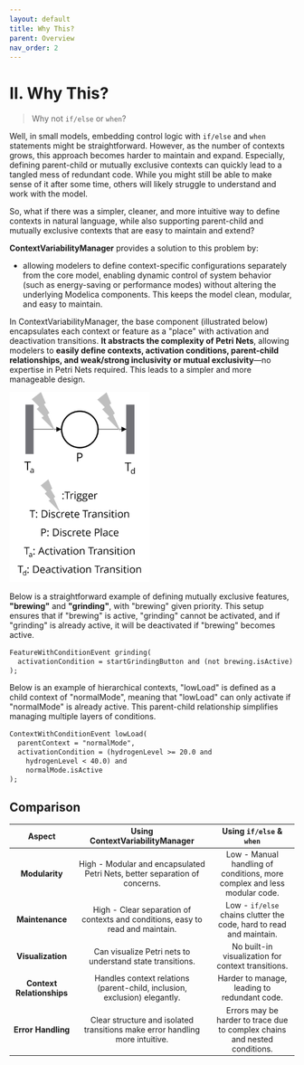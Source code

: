 ```yaml
---
layout: default
title: Why This?
parent: Overview
nav_order: 2
---
```


# II. Why This?

> Why not `if/else` or `when`?

Well, in small models, embedding control logic with `if/else` and `when` statements might be straightforward. However, as the number of contexts grows, this approach becomes harder to maintain and expand. Especially, defining parent-child or mutually exclusive contexts can quickly lead to a tangled mess of redundant code. While you might still be able to make sense of it after some time, others will likely struggle to understand and work with the model.

So, what if there was a simpler, cleaner, and more intuitive way to define contexts in natural language, while also supporting parent-child and mutually exclusive contexts that are easy to maintain and extend?

**ContextVariabilityManager** provides a solution to this problem by:

- allowing modelers to define context-specific configurations separately from the core model, enabling dynamic control of system behavior (such as energy-saving or performance modes) without altering the underlying Modelica components. This keeps the model clean, modular, and easy to maintain.

In ContextVariabilityManager, the base component (illustrated below) encapsulates each context or feature as a "place" with activation and deactivation transitions. **It abstracts the complexity of Petri Nets**, allowing modelers to **easily define contexts, activation conditions, parent-child relationships, and weak/strong inclusivity or mutual exclusivity**—no expertise in Petri Nets required. This leads to a simpler and more manageable design.

<img src="../../assets/CFPN_component.png" style="zoom: 33%;" />

Below is a straightforward example of defining mutually exclusive features, **"brewing"** and **"grinding"**, with "brewing" given priority. This setup ensures that if "brewing" is active, "grinding" cannot be activated, and if "grinding" is already active, it will be deactivated if "brewing" becomes active.

```modelica
FeatureWithConditionEvent grinding(
  activationCondition = startGrindingButton and (not brewing.isActive)  
);
```

Below is an example of hierarchical contexts, "lowLoad" is defined as a child context of "normalMode", meaning that "lowLoad" can only activate if "normalMode" is already active. This parent-child relationship simplifies managing multiple layers of conditions.

```modelica
ContextWithConditionEvent lowLoad(
  parentContext = "normalMode", 
  activationCondition = (hydrogenLevel >= 20.0 and 
    hydrogenLevel < 40.0) and 
    normalMode.isActive
);
```

## Comparison

|          Aspect           |             **Using ContextVariabilityManager**              |                 **Using `if/else` & `when`**                 |
| :-----------------------: | :----------------------------------------------------------: | :----------------------------------------------------------: |
|      **Modularity**       | High - Modular and encapsulated Petri Nets, better separation of concerns. | Low - Manual handling of conditions, more complex and less modular code. |
|      **Maintenance**      | High - Clear separation of contexts and conditions, easy to read and maintain. | Low - `if/else` chains clutter the code, hard to read and maintain. |
|     **Visualization**     |  Can visualize Petri nets to understand state transitions.   |      No built-in visualization for context transitions.      |
| **Context Relationships** | Handles context relations (parent-child, inclusion, exclusion) elegantly. |         Harder to manage, leading to redundant code.         |
|    **Error Handling**     | Clear structure and isolated transitions make error handling more intuitive. | Errors may be harder to trace due to complex chains and nested conditions. |